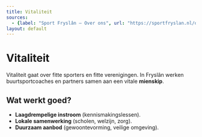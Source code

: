 ```yaml
---
title: Vitaliteit
sources:
  - {label: "Sport Fryslân — Over ons", url: "https://sportfryslan.nl/over-ons/"}
layout: default
---
```

# Vitaliteit

Vitaliteit gaat over fitte sporters en fitte verenigingen. In Fryslân werken buurtsportcoaches en partners samen aan een vitale **mienskip**.

## Wat werkt goed?
- **Laagdrempelige instroom** (kennismakingslessen).
- **Lokale samenwerking** (scholen, welzijn, zorg).
- **Duurzaam aanbod** (gewoontevorming, veilige omgeving).
